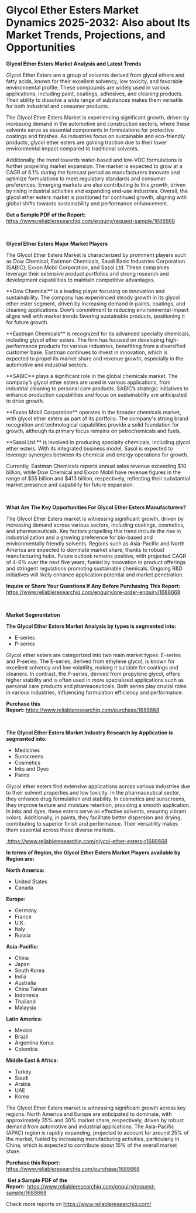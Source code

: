 <p><h1>Glycol Ether Esters Market Dynamics 2025-2032: Also about Its Market Trends, Projections, and Opportunities</h1></p><p><strong>Glycol Ether Esters Market Analysis and Latest Trends</strong></p>
<p><p>Glycol Ether Esters are a group of solvents derived from glycol ethers and fatty acids, known for their excellent solvency, low toxicity, and favorable environmental profile. These compounds are widely used in various applications, including paint, coatings, adhesives, and cleaning products. Their ability to dissolve a wide range of substances makes them versatile for both industrial and consumer products.</p><p>The Glycol Ether Esters Market is experiencing significant growth, driven by increasing demand in the automotive and construction sectors, where these solvents serve as essential components in formulations for protective coatings and finishes. As industries focus on sustainable and eco-friendly products, glycol ether esters are gaining traction due to their lower environmental impact compared to traditional solvents.</p><p>Additionally, the trend towards water-based and low-VOC formulations is further propelling market expansion. The market is expected to grow at a CAGR of 6.1% during the forecast period as manufacturers innovate and optimize formulations to meet regulatory standards and consumer preferences. Emerging markets are also contributing to this growth, driven by rising industrial activities and expanding end-use industries. Overall, the glycol ether esters market is positioned for continued growth, aligning with global shifts towards sustainability and performance enhancement.</p></p>
<p><strong>Get a Sample PDF of the Report:&nbsp;</strong> <a href="https://www.reliableresearchiq.com/enquiry/request-sample/1688668?utm_campaign=3453&utm_medium=2&utm_source=Github&utm_content=ia&utm_term=26032025&utm_id=glycol-ether-esters">https://www.reliableresearchiq.com/enquiry/request-sample/1688668</a></p>
<p>&nbsp;</p>
<p><strong>Glycol Ether Esters Major Market Players</strong></p>
<p><p>The Glycol Ether Esters Market is characterized by prominent players such as Dow Chemical, Eastman Chemicals, Saudi Basic Industries Corporation (SABIC), Exxon Mobil Corporation, and Sasol Ltd. These companies leverage their extensive product portfolios and strong research and development capabilities to maintain competitive advantages.</p><p>**Dow Chemical** is a leading player focusing on innovation and sustainability. The company has experienced steady growth in its glycol ether ester segment, driven by increasing demand in paints, coatings, and cleaning applications. Dow’s commitment to reducing environmental impact aligns well with market trends favoring sustainable products, positioning it for future growth.</p><p>**Eastman Chemicals** is recognized for its advanced specialty chemicals, including glycol ether esters. The firm has focused on developing high-performance products for various industries, benefitting from a diversified customer base. Eastman continues to invest in innovation, which is expected to propel its market share and revenue growth, especially in the automotive and industrial sectors.</p><p>**SABIC** plays a significant role in the global chemicals market. The company’s glycol ether esters are used in various applications, from industrial cleaning to personal care products. SABIC’s strategic initiatives to enhance production capabilities and focus on sustainability are anticipated to drive growth.</p><p>**Exxon Mobil Corporation** operates in the broader chemicals market, with glycol ether esters as part of its portfolio. The company's strong brand recognition and technological capabilities provide a solid foundation for growth, although its primary focus remains on petrochemicals and fuels.</p><p>**Sasol Ltd.** is involved in producing specialty chemicals, including glycol ether esters. With its integrated business model, Sasol is expected to leverage synergies between its chemical and energy operations for growth. </p><p>Currently, Eastman Chemicals reports annual sales revenue exceeding $10 billion, while Dow Chemical and Exxon Mobil have revenue figures in the range of $55 billion and $413 billion, respectively, reflecting their substantial market presence and capability for future expansion.</p></p>
<p>&nbsp;</p>
<p><strong>What Are The Key Opportunities For Glycol Ether Esters Manufacturers?</strong></p>
<p><p>The Glycol Ether Esters market is witnessing significant growth, driven by increasing demand across various sectors, including coatings, cosmetics, and pharmaceuticals. Key factors propelling this trend include the rise in industrialization and a growing preference for bio-based and environmentally friendly solvents. Regions such as Asia-Pacific and North America are expected to dominate market share, thanks to robust manufacturing hubs. Future outlook remains positive, with projected CAGR of 4-6% over the next five years, fueled by innovation in product offerings and stringent regulations promoting sustainable chemicals. Ongoing R&D initiatives will likely enhance application potential and market penetration.</p></p>
<p><strong>Inquire or Share Your Questions If Any Before Purchasing This Report:</strong> <a href="https://www.reliableresearchiq.com/enquiry/pre-order-enquiry/1688668?utm_campaign=3453&utm_medium=2&utm_source=Github&utm_content=ia&utm_term=26032025&utm_id=glycol-ether-esters">https://www.reliableresearchiq.com/enquiry/pre-order-enquiry/1688668</a></p>
<p>&nbsp;</p>
<p><strong>Market Segmentation</strong></p>
<p><strong>The Glycol Ether Esters Market Analysis by types is segmented into:</strong></p>
<p><ul><li>E-series</li><li>P-series</li></ul></p>
<p><p>Glycol ether esters are categorized into two main market types: E-series and P-series. The E-series, derived from ethylene glycol, is known for excellent solvency and low volatility, making it suitable for coatings and cleaners. In contrast, the P-series, derived from propylene glycol, offers higher stability and is often used in more specialized applications such as personal care products and pharmaceuticals. Both series play crucial roles in various industries, influencing formulation efficiency and performance.</p></p>
<p><strong>Purchase this Report:&nbsp;</strong><a href="https://www.reliableresearchiq.com/purchase/1688668?utm_campaign=3453&utm_medium=2&utm_source=Github&utm_content=ia&utm_term=26032025&utm_id=glycol-ether-esters">https://www.reliableresearchiq.com/purchase/1688668</a></p>
<p>&nbsp;</p>
<p><strong>The Glycol Ether Esters Market Industry Research by Application is segmented into:</strong></p>
<p><ul><li>Medicines</li><li>Sunscreens</li><li>Cosmetics</li><li>Inks and Dyes</li><li>Paints</li></ul></p>
<p><p>Glycol ether esters find extensive applications across various industries due to their solvent properties and low toxicity. In the pharmaceutical sector, they enhance drug formulation and stability. In cosmetics and sunscreens, they improve texture and moisture retention, providing a smooth application. In inks and dyes, these esters serve as effective solvents, ensuring vibrant colors. Additionally, in paints, they facilitate better dispersion and drying, contributing to superior finish and performance. Their versatility makes them essential across these diverse markets.</p></p>
<p><a href="https://www.reliableresearchiq.com/glycol-ether-esters-r1688668?utm_campaign=3453&utm_medium=2&utm_source=Github&utm_content=ia&utm_term=26032025&utm_id=glycol-ether-esters">&nbsp;https://www.reliableresearchiq.com/glycol-ether-esters-r1688668</a></p>
<p><strong>In terms of Region, the Glycol Ether Esters Market Players available by Region are:</strong></p>
<p>
    <p> <strong> North America: </strong>
        <ul>
            <li>United States</li>
            <li>Canada</li>
        </ul>
        </p> 
    <p> <strong> Europe: </strong>
        <ul>
            <li>Germany</li>
            <li>France</li>
            <li>U.K.</li>
            <li>Italy</li>
            <li>Russia</li>
        </ul>
        </p> 
    <p> <strong> Asia-Pacific: </strong>
        <ul>
            <li>China</li>
            <li>Japan</li>
            <li>South Korea</li>
            <li>India</li>
            <li>Australia</li>
            <li>China Taiwan</li>
            <li>Indonesia</li>
            <li>Thailand</li>
            <li>Malaysia</li>
        </ul>
        </p> 
    <p> <strong> Latin America: </strong>
        <ul>
            <li>Mexico</li>
            <li>Brazil</li>
            <li>Argentina Korea</li>
            <li>Colombia</li>
        </ul>
        </p> 
    <p> <strong> Middle East & Africa: </strong>
        <ul>
            <li>Turkey</li>
            <li>Saudi</li>
            <li>Arabia</li>
            <li>UAE</li>
            <li>Korea</li>
        </ul>
    </p>
    </p>
<p><p>The Glycol Ether Esters market is witnessing significant growth across key regions. North America and Europe are anticipated to dominate, with approximately 35% and 30% market share, respectively, driven by robust demand from automotive and industrial applications. The Asia-Pacific (APAC) region is rapidly expanding, projected to account for around 25% of the market, fueled by increasing manufacturing activities, particularly in China, which is expected to contribute about 15% of the overall market share.</p></p>
<p><strong>Purchase this Report: </strong><a href="https://www.reliableresearchiq.com/purchase/1688668?utm_campaign=3453&utm_medium=2&utm_source=Github&utm_content=ia&utm_term=26032025&utm_id=glycol-ether-esters">https://www.reliableresearchiq.com/purchase/1688668</a></p>
<p>&nbsp;<strong>Get a Sample PDF of the Report:&nbsp;&nbsp;</strong><a href="https://www.reliableresearchiq.com/enquiry/request-sample/1688668?utm_campaign=3453&utm_medium=2&utm_source=Github&utm_content=ia&utm_term=26032025&utm_id=glycol-ether-esters">https://www.reliableresearchiq.com/enquiry/request-sample/1688668</a></p>
<p><strong></strong></p>
<p>Check more reports on <a href="https://www.reliableresearchiq.com/?utm_campaign=3453&utm_medium=2&utm_source=Github&utm_content=ia&utm_term=26032025&utm_id=glycol-ether-esters">https://www.reliableresearchiq.com/</a></p>